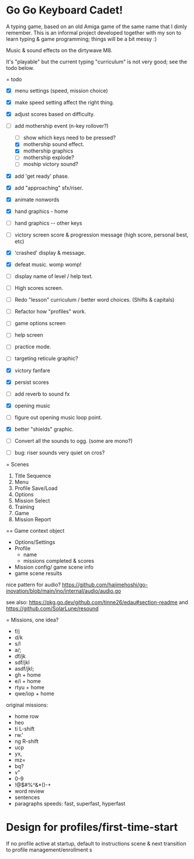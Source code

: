 
# Go Go Keyboard Cadet!

A typing game, based on an old Amiga game of the same name that I dimly remember.
This is an informal project developed together with my son to learn typing & game programming; things will be a bit messy :)

Music & sound effects on the dirtywave M8.

It's "playable" but the current typing "curriculum" is not very good; see the todo below.


= todo
 - [x] menu settings (speed, mission choice)
 - [x] make speed setting affect the right thing.
 - [x] adjust scores based on difficulty.
 - [ ] add mothership event (n-key rollover?)
     - [ ] show which keys need to be pressed?
     - [x] mothership sound effect.
     - [x] mothership graphics
     - [ ] mothership explode?
     - [ ] moship victory sound?
 - [x] add 'get ready' phase.
 - [x] add "approaching" sfx/riser. 
 - [x] animate nonwords
 - [x] hand graphics - home
 - [ ] hand graphics -- other keys
 - [ ] victory screen score & progression message (high score, personal best, etc)
 - [x] 'crashed' display & message.
 - [x] defeat music.  womp womp!
 - [ ] display name of level / help text.
 - [ ] High scores screen.
 - [ ] Redo "lesson" curriculum / better word choices. (Shifts & capitals)
 - [ ] Refactor how "profiles" work.
 - [ ] game options screen 
 - [ ] help screen 
 - [ ] practice mode.
 - [ ] targeting reticule graphic?
 - [x] victory fanfare
 - [x] persist scores
 - [ ] add reverb to sound fx
 - [x] opening music
 - [ ] figure out opening music loop point.
 - [x] better "shields" graphic.
 - [ ] Convert all the sounds to ogg. (some are mono?)
 - [ ] bug: riser sounds very quiet on cros?


= Scenes

1. Title Sequence
2. Menu
3. Profile Save/Load
4. Options
5. Mission Select
6. Training
7. Game
8. Mission Report

== Game context object

  - Options/Settings
  - Profile
    - name
    - missions completed & scores
  - Mission config/ game scene info
  - game scene results

nice pattern for audio?
https://github.com/hajimehoshi/go-inovation/blob/main/ino/internal/audio/audio.go

see also: https://pkg.go.dev/github.com/tinne26/edau#section-readme
and https://github.com/SolarLune/resound


= Missions, one idea?

  - f/j
  - d/k
  - s/l
  - a/;
  - df/jk
  - sdf/jkl
  - asdf/jkl;
  - gh + home
  - e/i + home
  - rtyu + home
  - qwe/iop + home


  original missions:
  - home row
  - heo
  - ti L-shift
  - rw.'
  - ng R-shift
  - ucp
  - yx,
  - mz=
  - bq?
  - v"
  - 0-9
  - !@$#%^&*()-+
  - word review
  - sentences
  - paragraphs
  speeds: fast, superfast, hyperfast

# Design for profiles/first-time-start

If no profile active at startup, default to instructions scene & next transition to profile management/enrollment s
